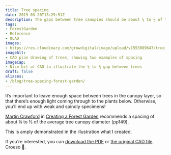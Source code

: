 ```yaml
---
title: Tree spacing
date: 2019-03-20T13:29:51Z
description: The gaps between tree canopies should be about ¼ to ½ of the average tree canopy diameter. This is to allow enough light to reach the understorey plants.
tags: 
- ForestGarden
- Reference
- QCAD
images: 
- https://res.cloudinary.com/growdigital/image/upload/v1553089647/tree-spacing.png
imageAlt: 
- CAD plan drawing of trees, showing two examples of spacing
imageCap:
- Nice bit of CAD to illustrate the ¼ to ½ gap between trees
draft: false
aliases:
- /blog/tree-spacing-forest-garden/
---
```


It’s important to leave enough space between trees in the canopy layer, so that there’s enough light coming through to the plants below. Otherwise, you’ll end up with weak and spindly specimens! 

[Martin Crawford](https://www.agroforestry.co.uk/about_us/) in [Creating a Forest Garden](https://www.agroforestry.co.uk/product/creating-a-forest-garden-2/) recommends a spacing of about ¼ to ½ of the average tree canopy diameter (pp149). 

This is amply demonstrated in the illustration what I created.

If you’re interested, you can [download the PDF](https://res.cloudinary.com/growdigital/image/upload/v1553089647/tree-spacing.pdf) or [the original CAD file](https://res.cloudinary.com/growdigital/raw/upload/v1553090012/tree-spacing.dxf). Croeso 🙂.
